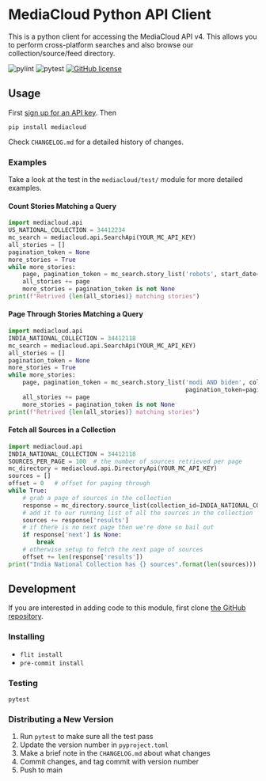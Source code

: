 MediaCloud Python API Client
============================


This is a python client for accessing the MediaCloud API v4. This allows you to perform cross-platform searches and
also browse our collection/source/feed directory.

![pylint](https://github.com/mediacloud/api-client/actions/workflows/pylint.yml/badge.svg) ![pytest](https://github.com/mediacloud/api-client/actions/workflows/pytest.yml/badge.svg) [![GitHub license](https://img.shields.io/badge/license-MIT-blue.svg)](https://github.com/mitmedialab/MediaCloud-API-Client/blob/master/LICENSE)

Usage
-----

First [sign up for an API key](https://search.mediacloud.org/).  Then
```
pip install mediacloud
```

Check `CHANGELOG.md` for a detailed history of changes.

### Examples

Take a look at the test in the `mediacloud/test/` module for more detailed examples.

#### Count Stories Matching a Query

```python
import mediacloud.api
US_NATIONAL_COLLECTION = 34412234
mc_search = mediacloud.api.SearchApi(YOUR_MC_API_KEY)
all_stories = []
pagination_token = None
more_stories = True
while more_stories:
    page, pagination_token = mc_search.story_list('robots', start_date= , end_date= collection_ids=[US_NATIONAL_COLLECTION])
    all_stories += page
    more_stories = pagination_token is not None
print(f"Retrived {len(all_stories)} matching stories")
```

#### Page Through Stories Matching a Query

```python
import mediacloud.api
INDIA_NATIONAL_COLLECTION = 34412118
mc_search = mediacloud.api.SearchApi(YOUR_MC_API_KEY)
all_stories = []
pagination_token = None
more_stories = True
while more_stories:
    page, pagination_token = mc_search.story_list('modi AND biden', collection_ids=[INDIA_NATIONAL_COLLECTION],
                                                  pagination_token=pagination_token)
    all_stories += page
    more_stories = pagination_token is not None
print(f"Retrived {len(all_stories)} matching stories")
```

#### Fetch all Sources in a Collection

```python
import mediacloud.api
INDIA_NATIONAL_COLLECTION = 34412118
SOURCES_PER_PAGE = 100  # the number of sources retrieved per page
mc_directory = mediacloud.api.DirectoryApi(YOUR_MC_API_KEY)
sources = []
offset = 0   # offset for paging through
while True:
    # grab a page of sources in the collection
    response = mc_directory.source_list(collection_id=INDIA_NATIONAL_COLLECTION, limit=SOURCES_PER_PAGE, offset=offset)
    # add it to our running list of all the sources in the collection
    sources += response['results']
    # if there is no next page then we're done so bail out
    if response['next'] is None:
        break
    # otherwise setup to fetch the next page of sources
    offset += len(response['results'])
print("India National Collection has {} sources".format(len(sources)))
```

Development
-----------

If you are interested in adding code to this module, first clone [the GitHub repository](https://github.com/c4fcm/MediaCloud-API-Client).

### Installing

* `flit install`
* `pre-commit install`

### Testing

`pytest`

### Distributing a New Version

1. Run `pytest` to make sure all the test pass
2. Update the version number in `pyproject.toml`
3. Make a brief note in the `CHANGELOG.md` about what changes
4. Commit changes, and tag commit with version number
5. Push to main
